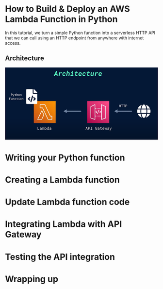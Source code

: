 # How to Build & Deploy an AWS Lambda Function in Python

In this tutorial, we turn a simple Python function into a serverless HTTP API that we can call using an HTTP endpoint from anywhere with internet access.

## Architecture

<img width=600 class="Architecture" src="https://github.com/markbuckle/AWS-Python-Deploy/blob/main/Architecture.png?raw=true">

# Writing your Python function

# Creating a Lambda function

# Update Lambda function code

# Integrating Lambda with API Gateway

# Testing the API integration

# Wrapping up
